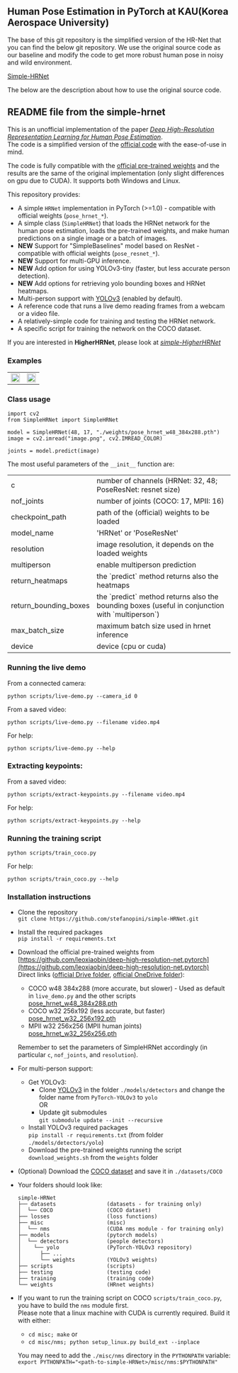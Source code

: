 ## Human Pose Estimation in PyTorch at KAU(Korea Aerospace University)

The base of this git repository is the simplified version of the HR-Net that you can find the below git repository.
We use the original source code as our baseline and modify the code to get more robust human pose in noisy and wild environment.

[Simple-HRNet](https://github.com/stefanopini/simple-HRNet)

The below are the description about how to use the original source code.


## README file from the simple-hrnet
This is an unofficial implementation of the paper
 [*Deep High-Resolution Representation Learning for Human Pose Estimation*](https://arxiv.org/abs/1902.09212).  
The code is a simplified version of the [official code](https://github.com/leoxiaobin/deep-high-resolution-net.pytorch)
 with the ease-of-use in mind.

The code is fully compatible with the
 [official pre-trained weights](https://github.com/leoxiaobin/deep-high-resolution-net.pytorch) and the results are the
 same of the original implementation (only slight differences on gpu due to CUDA).
 It supports both Windows and Linux.


This repository provides:
- A simple ``HRNet`` implementation in PyTorch (>=1.0) - compatible with official weights (``pose_hrnet_*``).
- A simple class (``SimpleHRNet``) that loads the HRNet network for the human pose estimation, loads the pre-trained weights,
 and make human predictions on a single image or a batch of images.
- **NEW** Support for "SimpleBaselines" model based on ResNet - compatible with official weights (``pose_resnet_*``).
- **NEW** Support for multi-GPU inference.
- **NEW** Add option for using YOLOv3-tiny (faster, but less accurate person detection).
- **NEW** Add options for retrieving yolo bounding boxes and HRNet heatmaps.
- Multi-person support with
 [YOLOv3](https://github.com/eriklindernoren/PyTorch-YOLOv3/tree/47b7c912877ca69db35b8af3a38d6522681b3bb3) 
 (enabled by default).  
- A reference code that runs a live demo reading frames from a webcam or a video file.
- A relatively-simple code for training and testing the HRNet network.
- A specific script for training the network on the COCO dataset. 

If you are interested in **HigherHRNet**, please look at [*simple-HigherHRNet*](https://github.com/stefanopini/simple-HigherHRNet) 
 
### Examples

<table>
 <tr>
  <td align="center"><img src="./gifs/gif-01-output.gif" width="100%" height="auto" /></td>
  <td align="center"><img src="./gifs/gif-02-output.gif" width="100%" height="auto" /></td>
 </tr>
</table>

### Class usage

```
import cv2
from SimpleHRNet import SimpleHRNet

model = SimpleHRNet(48, 17, "./weights/pose_hrnet_w48_384x288.pth")
image = cv2.imread("image.png", cv2.IMREAD_COLOR)

joints = model.predict(image)
```

The most useful parameters of the `__init__` function are:
<table>
 <tr>
  <td>c</td><td>number of channels (HRNet: 32, 48; PoseResNet: resnet size)</td>
 </tr>
 <tr>
  <td>nof_joints</td><td>number of joints (COCO: 17, MPII: 16)</td>
 </tr>
 <tr>
  <td>checkpoint_path</td><td>path of the (official) weights to be loaded</td>
 </tr>
 <tr>
  <td>model_name</td><td>'HRNet' or 'PoseResNet'</td>
 </tr>
 <tr>
  <td>resolution</td><td>image resolution, it depends on the loaded weights</td>
 </tr>
 <tr>
  <td>multiperson</td><td>enable multiperson prediction</td>
 </tr>
 <tr>
  <td>return_heatmaps</td><td>the `predict` method returns also the heatmaps</td>
 </tr>
 <tr>
  <td>return_bounding_boxes</td><td>the `predict` method returns also the bounding boxes (useful in conjunction with 
  `multiperson`)</td>
 </tr>
 <tr>
  <td>max_batch_size</td><td>maximum batch size used in hrnet inference</td>
 </tr>
 <tr>
  <td>device</td><td>device (cpu or cuda)</td>
 </tr>
</table>

### Running the live demo

From a connected camera:
```
python scripts/live-demo.py --camera_id 0
```
From a saved video:
```
python scripts/live-demo.py --filename video.mp4
```

For help:
```
python scripts/live-demo.py --help
```

### Extracting keypoints:

From a saved video:
```
python scripts/extract-keypoints.py --filename video.mp4
```

For help:
```
python scripts/extract-keypoints.py --help
```

### Running the training script

```
python scripts/train_coco.py
```

For help:
```
python scripts/train_coco.py --help
```

### Installation instructions

- Clone the repository  
 ``git clone https://github.com/stefanopini/simple-HRNet.git``
- Install the required packages  
 ``pip install -r requirements.txt``
- Download the official pre-trained weights from 
[https://github.com/leoxiaobin/deep-high-resolution-net.pytorch](https://github.com/leoxiaobin/deep-high-resolution-net.pytorch)  
  Direct links ([official Drive folder](https://drive.google.com/drive/folders/1hOTihvbyIxsm5ygDpbUuJ7O_tzv4oXjC), [official OneDrive folder](https://1drv.ms/f/s!AhIXJn_J-blW231MH2krnmLq5kkQ)):
  - COCO w48 384x288 (more accurate, but slower) - Used as default in `live_demo.py` and the other scripts  
    [pose_hrnet_w48_384x288.pth](https://drive.google.com/open?id=1UoJhTtjHNByZSm96W3yFTfU5upJnsKiS)
  - COCO w32 256x192 (less accurate, but faster)  
    [pose_hrnet_w32_256x192.pth](https://drive.google.com/open?id=1zYC7go9EV0XaSlSBjMaiyE_4TcHc_S38)
  - MPII w32 256x256 (MPII human joints)  
    [pose_hrnet_w32_256x256.pth](https://drive.google.com/open?id=1_wn2ifmoQprBrFvUCDedjPON4Y6jsN-v)

  Remember to set the parameters of SimpleHRNet accordingly (in particular `c`, `nof_joints`, and `resolution`).
- For multi-person support:
    - Get YOLOv3:
        - Clone [YOLOv3](https://github.com/eriklindernoren/PyTorch-YOLOv3/tree/47b7c912877ca69db35b8af3a38d6522681b3bb3) 
in the folder ``./models/detectors`` and change the folder name from ``PyTorch-YOLOv3`` to ``yolo``  
          OR
        - Update git submodules  
        ``git submodule update --init --recursive``
    - Install YOLOv3 required packages  
       ``pip install -r requirements.txt`` (from folder `./models/detectors/yolo`)
    - Download the pre-trained weights running the script ``download_weights.sh`` from the ``weights`` folder
- (Optional) Download the [COCO dataset](http://cocodataset.org/#download) and save it in ``./datasets/COCO``
- Your folders should look like:
    ```
    simple-HRNet
    ├── datasets                (datasets - for training only)
    │  └── COCO                 (COCO dataset)
    ├── losses                  (loss functions)
    ├── misc                    (misc)
    │  └── nms                  (CUDA nms module - for training only)
    ├── models                  (pytorch models)
    │  └── detectors            (people detectors)
    │    └── yolo               (PyTorch-YOLOv3 repository)
    │      ├── ...
    │      └── weights          (YOLOv3 weights)
    ├── scripts                 (scripts)
    ├── testing                 (testing code)
    ├── training                (training code)
    └── weights                 (HRnet weights)
    ```
- If you want to run the training script on COCO `scripts/train_coco.py`, you have to build the `nms` module first.  
  Please note that a linux machine with CUDA is currently required. 
  Build it with either: 
  - `cd misc; make` or
  - `cd misc/nms; python setup_linux.py build_ext --inplace`  
  
  You may need to add the `./misc/nms` directory in the `PYTHONPATH` variable:  
  `export PYTHONPATH="<path-to-simple-HRNet>/misc/nms:$PYTHONPATH"`
